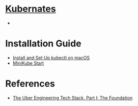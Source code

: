 
# [Kubernates](https://www.techtarget.com/searchitoperations/tutorial/A-step-by-step-tutorial-for-Kubernetes-implementation)
- <To be done>

# Installation Guide
- [Install and Set Up kubectl on macOS](https://kubernetes.io/docs/tasks/tools/install-kubectl-macos/)
- [MiniKube Start](https://minikube.sigs.k8s.io/docs/start/)

# References
- [The Uber Engineering Tech Stack, Part I: The Foundation](https://eng.uber.com/tech-stack-part-one-foundation/)